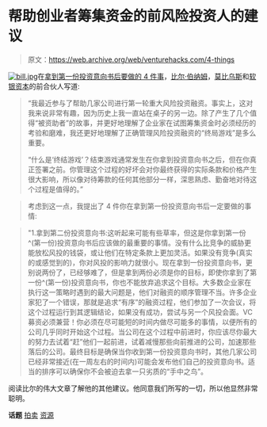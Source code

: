 # 帮助创业者筹集资金的前风险投资人的建议

> 原文：<https://web.archive.org/web/venturehacks.com/4-things>

[![bill.jpg](img/cf4c1b46425f8a1be162164cf1abd175.png)](https://web.archive.org/web/20221128043528/http://billburnham.blogs.com/about.html)在[拿到第一份投资意向书后要做的 4 件事](https://web.archive.org/web/20221128043528/http://billburnham.blogs.com/burnhamsbeat/2008/04/5-keys-to-maste.html)，[比尔·伯纳姆](https://web.archive.org/web/20221128043528/http://billburnham.blogs.com/about.html)，[莫比乌斯](https://web.archive.org/web/20221128043528/http://www.mobiusvc.com/)和[软银资本](https://web.archive.org/web/20221128043528/http://www.softbank.com/)的前合伙人写道:

> “我最近参与了帮助几家公司进行第一轮重大风险投资融资。事实上，这对我来说非常有趣，因为历史上我一直站在桌子的另一边。除了产生了几个值得“被资助者”的故事，并更好地理解了企业家在试图筹集资金时必须经历的考验和磨难，我还更好地理解了正确管理风险投资融资的“终局游戏”是多么重要。
> 
> “什么是‘终结游戏’？结束游戏通常发生在你拿到投资意向书之后，但在你真正签署之前。你管理这个过程的好坏会对你最终获得的实际条款和价格产生很大影响，所以像对待筹款的任何其他部分一样，深思熟虑、勤奋地对待这个过程是值得的。”

> 考虑到这一点，我提出了 4 件你在拿到第一份投资意向书后一定要做的事情:

> "1.拿到第二份投资意向书:这听起来可能有些草率，但这是你拿到第一份^(第一份)投资意向书后应该做的最重要的事情。没有什么比竞争的威胁更能放松风投的钱袋，或让他们在特定条款上更加灵活。如果没有竞争(真实的或感觉到的)，你对风投的影响力就很小。现在拿到一份投资意向书，更别说两份了，已经够难了，但是拿到两份必须是你的目标，即使你拿到了第一份^(第一份)投资意向书，你也不能放弃追求这个目标。大多数企业家在执行这一策略时遇到的最大问题是，他们对融资的顺序管理不当。许多企业家犯了一个错误，那就是追求“有序”的融资过程，他们参加了一次会议，将这个过程运行到其逻辑结论，如果没有成功，尝试与另一个风投会面。VC 募资必须兼营！你必须在尽可能短的时间内做尽可能多的事情，以便所有的公司几乎同时开始这个过程。当公司在这个过程中前进时，你应该尽你最大的努力去试着“赶”他们一起前进，试着减慢那些向前推进的公司，加速那些落后的公司。最终目标是确保当你收到第一份投资意向书时，其他几家公司已经非常接近(在一周左右的时间内)可能会发布他们自己的投资意向书。适当的排序可以确保你不会被迫去拿一只劣质的“手中之鸟”。

阅读比尔的伟大文章了解他的其他建议。他同意我们所写的一切，所以他显然非常聪明。

**话题** [拍卖](https://web.archive.org/web/20221128043528/https://venturehacks.com/topics/auctions) [资源](https://web.archive.org/web/20221128043528/https://venturehacks.com/topics/resources)